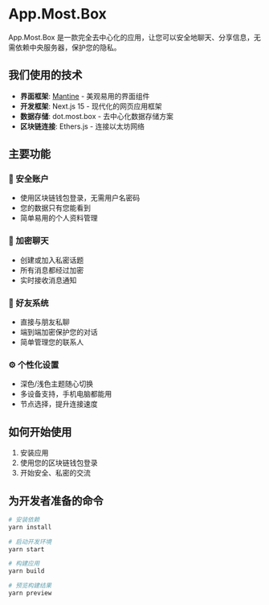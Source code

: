 # App.Most.Box

App.Most.Box 是一款完全去中心化的应用，让您可以安全地聊天、分享信息，无需依赖中央服务器，保护您的隐私。

## 我们使用的技术

- **界面框架**: [Mantine](https://mantine.dev) - 美观易用的界面组件
- **开发框架**: Next.js 15 - 现代化的网页应用框架
- **数据存储**: dot.most.box - 去中心化数据存储方案
- **区块链连接**: Ethers.js - 连接以太坊网络

## 主要功能

### 🔐 安全账户

- 使用区块链钱包登录，无需用户名密码
- 您的数据只有您能看到
- 简单易用的个人资料管理

### 💬 加密聊天

- 创建或加入私密话题
- 所有消息都经过加密
- 实时接收消息通知

### 👥 好友系统

- 直接与朋友私聊
- 端到端加密保护您的对话
- 简单管理您的联系人

### ⚙️ 个性化设置

- 深色/浅色主题随心切换
- 多设备支持，手机电脑都能用
- 节点选择，提升连接速度

## 如何开始使用

1. 安装应用
2. 使用您的区块链钱包登录
3. 开始安全、私密的交流

## 为开发者准备的命令

```bash
# 安装依赖
yarn install

# 启动开发环境
yarn start

# 构建应用
yarn build

# 预览构建结果
yarn preview
```
